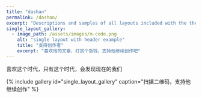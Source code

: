 ```yaml
---
title: "dashan"
permalink: /dashan/
excerpt: "Descriptions and samples of all layouts included with the theme and how to best use them."
single_layout_gallery:
  - image_path: /assets/images/m-code.png
    alt: "single layout with header example"
    title: "支持创作者"
    excerpt: "喜欢他的文章，打赏个饭钱，支持他继续创作吧"
---
```


喜欢这个时代，只有这个时代，会发现现在的我们

{% include gallery id="single_layout_gallery" caption="扫描二维码，支持他继续创作" %}

